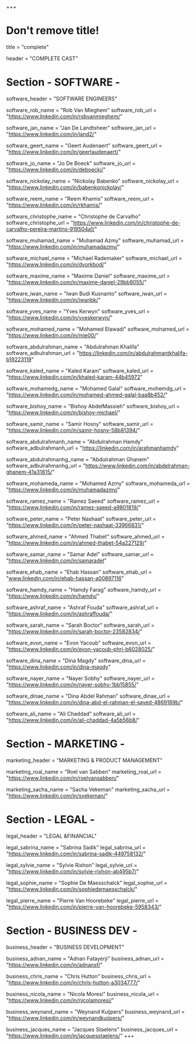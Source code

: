 +++
# Don't remove title!
title = "complete"

header = "COMPLETE CAST"

# Section - SOFTWARE -
software_header = "SOFTWARE ENGINEERS"

software_rob_name = "Rob Van Mieghem"
software_rob_url = "https://www.linkedin.com/in/robvanmieghem/"

software_jan_name = "Jan De Landtsheer"
software_jan_url = "https://www.linkedin.com/in/jand2/"

software_geert_name = "Geert Audenaert"
software_geert_url = "https://www.linkedin.com/in/geertaudenaert/"

software_jo_name = "Jo De Boeck"
software_jo_url = "https://www.linkedin.com/in/deboeckj/"

software_nickolay_name = "Nickolay Babenko"
software_nickolay_url = "https://www.linkedin.com/in/babenkonickolay/"

software_reem_name = "Reem Khamis"
software_reem_url = "https://www.linkedin.com/in/rkhamis/"

software_christophe_name = "Christophe de Carvalho"
software_christophe_url = "https://www.linkedin.com/in/christophe-de-carvalho-pereira-martins-919504a1/"

software_muhamad_name = "Muhamad Azmy"
software_muhamad_url = "https://www.linkedin.com/in/muhamadazmy/"

software_michael_name = "Michael Rademaker"
software_michael_url = "https://www.linkedin.com/in/dvorkbod/"

software_maxime_name = "Maxime Daniel"
software_maxime_url = "https://www.linkedin.com/in/maxime-daniel-29bb8055/"

software_iwan_name = "Iwan Budi Kusnanto"
software_iwan_url = "https://www.linkedin.com/in/iwanbk/"

software_yves_name = "Yves Kerwyn"
software_yves_url = "https://www.linkedin.com/in/yveskerwyn/"

software_mohamed_name = "Mohamed Elawadi"
software_mohamed_url = "https://www.linkedin.com/in/mie00/"

software_abdulrahman_name = "Abdulrahman Khalifa"
software_adbulrahman_url = "https://linkedin.com/in/abdulrahmantkhalifa-b19223119"

software_kaled_name = "Kaled Karam"
software_kaled_url = "https://www.linkedin.com/in/khaled-karam-44b45972"

software_mohamedg_name = "Mohamed Galal"
software_mohemdg_url = "https://www.linkedin.com/in/mohamed-ahmed-galal-baa8b452/"

software_bishoy_name = "Bishoy AbdelMassieh"
software_bishoy_url = "https://www.linkedin.com/in/bishoy-michael/"

software_samir_name = "Samir Hosny"
software_samir_url = "https://www.linkedin.com/in/samir-hosny-58b81394/"

software_abdulrahmanh_name = "Abdulrahman Hamdy"
software_adbulrahmanh_url = "https://linkedin.com/in/arahmanhamdy"

software_abdulrahmanhg_name = "Abdulrahman Ghanem"
software_adbulrahmanhg_url = "https://www.linkedin.com/in/abdelrahman-ghanem-41a31815/"

software_mohameda_name = "Mohamed Azmy"
software_mohameda_url = "https://www.linkedin.com/in/muhamadazmy/"

software_ramez_name = "Ramez Saeed"
software_ramez_url = "https://www.linkedin.com/in/ramez-saeed-a9801819/"

software_peter_name = "Peter Nashaat"
software_peter_url = "https://www.linkedin.com/in/peter-nashaat-33966831/"

software_ahmed_name = "Ahmed Thabet"
software_ahmed_url = "https://www.linkedin.com/in/ahmed-thabet-54a227129/"

software_samar_name = "Samar Adel"
software_samar_url = "https://www.linkedin.com/in/samaradel"

software_ehab_name = "Ehab Hassan"
software_ehab_url = "www.linkedin.com/in/ehab-hassan-a00897116"

software_hamdy_name = "Hamdy Farag"
software_hamdy_url = "https://www.linkedin.com/in/hamdy/"

software_ashraf_name = "Ashraf Fouda"
software_ashraf_url = "https://www.linkedin.com/in/ashraffouda/"

software_sarah_name = "Sarah Boctor"
software_sarah_url = "https://www.linkedin.com/in/sarah-boctor-23582834/"

software_evon_name = "Evon Yacoub"
software_evon_url = "https://www.linkedin.com/in/evon-yacoub-phri-b6028025/"

software_dina_name = "Dina Magdy"
software_dina_url = "https://www.linkedin.com/in/dina-magdy"

software_nayer_name = "Nayer Sobhy"
software_nayer_url = "https://www.linkedin.com/in/nayer-sobhy-1bb15855/"

software_dinae_name = "Dina Abdel Rahman"
software_dinae_url = "https://www.linkedin.com/in/dina-abd-el-rahman-el-sayed-4869189b/"

software_ali_name = "Ali Chaddad"
software_ali_url = "https://www.linkedin.com/in/ali-chaddad-4a5b56b8/"

# Section - MARKETING -
marketing_header = "MARKETING & PRODUCT MANAGEMENT"

marketing_roal_name = "Roel van Sabben"
marketing_roal_url = "https://www.linkedin.com/in/roelvansabben/"

marketing_sacha_name = "Sacha Vekeman"
marketing_sacha_url = "https://www.linkedin.com/in/svekeman/"

# Section - LEGAL -
legal_header = "LEGAL &FINANCIAL"

legal_sabrina_name = "Sabrina Sadik"
legal_sabrina_url = "https://www.linkedin.com/in/sabrina-sadik-449758132/"

legal_sylvie_name = "Sylvie Rixhon"
legal_sylvie_url = "https://www.linkedin.com/in/sylvie-rixhon-ab495b7/"

legal_sophie_name = "Sophie De Maesschalck"
legal_sophie_url = "https://www.linkedin.com/in/sophiedemaesschalck/"

legal_pierre_name = "Pierre Van Hoorebeke"
legal_pierre_url = "https://www.linkedin.com/in/pierre-van-hoorebeke-5958343/"

# Section - BUSINESS DEV -
business_header = "BUSINESS DEVELOPMENT"

business_adnan_name = "Adnan Fatayerji"
business_adnan_url = "https://www.linkedin.com/in/adnansf/"

business_chris_name = "Chris Hutton"
business_chris_url = "https://www.linkedin.com/in/chris-hutton-a3034777/"

business_nicola_name = "Nicola Moresi"
business_nicola_url = "https://www.linkedin.com/in/nicolamoresi/"

business_weynand_name = "Weynand Kuijpers"
business_weynand_url = "https://www.linkedin.com/in/weynandkuijpers/"

business_jacques_name = "Jacques Staelens"
business_jacques_url = "https://www.linkedin.com/in/jacquesstaelens/"
+++
